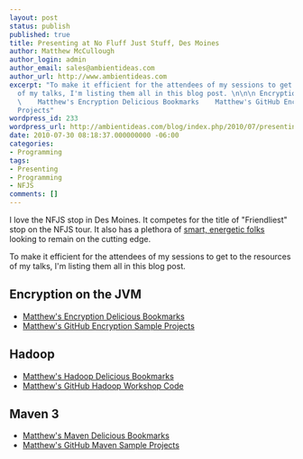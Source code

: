 ```yaml
---
layout: post
status: publish
published: true
title: Presenting at No Fluff Just Stuff, Des Moines
author: Matthew McCullough
author_login: admin
author_email: sales@ambientideas.com
author_url: http://www.ambientideas.com
excerpt: "To make it efficient for the attendees of my sessions to get to the resources
  of my talks, I'm listing them all in this blog post. \n\n\n Encryption on the JVM
  \    Matthew's Encryption Delicious Bookmarks    Matthew's GitHub Encryption Sample
  Projects"
wordpress_id: 233
wordpress_url: http://ambientideas.com/blog/index.php/2010/07/presenting-at-no-fluff-just-stuff-des-moines/
date: 2010-07-30 08:18:37.000000000 -06:00
categories:
- Programming
tags:
- Presenting
- Programming
- NFJS
comments: []
---
```

<p>I love the NFJS stop in Des Moines. It competes for the title of "Friendliest" stop on the NFJS tour. It also has a plethora of <a href="http://twitter.com/timander" target="_blank">smart, energetic folks</a> looking to remain on the cutting edge.</p>

<p>To make it efficient for the attendees of my sessions to get to the resources of my talks, I'm listing them all in this blog post.</p>

<h2>Encryption on the JVM</h2>
<p>
<ul>
<li><a href="http://delicious.com/matthew.mccullough/bundle:encryption" target="_blank">Matthew's Encryption Delicious Bookmarks</a></li>
<li><a href="http://github.com/matthewmccullough/encryption-jvm-bootcamp" target="_blank">Matthew's GitHub Encryption Sample Projects</a></li>
</ul>
</p>

<h2>Hadoop</h2>
<p>
<ul>
<li><a href="http://delicious.com/matthew.mccullough/bundle:mapreduce" target="_blank">Matthew's Hadoop Delicious Bookmarks</a></li>
<li><a href="http://github.com/matthewmccullough/hadoop-intro" target="_blank">Matthew's GitHub Hadoop Workshop Code</a></li>
</ul>
</p>

<h2>Maven 3</h2>
<p>
<ul>
<li><a href="http://delicious.com/matthew.mccullough/bundle:maven" target="_blank">Matthew's Maven Delicious Bookmarks</a></li>
<li><a href="http://github.com/matthewmccullough/maven-training" target="_blank">Matthew's GitHub Maven Sample Projects</a></li>
</ul>
</p>
